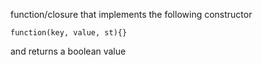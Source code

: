 function/closure that implements the following constructor

`function(key, value, st){}`

and returns a boolean value